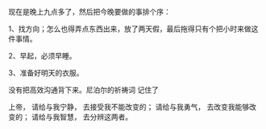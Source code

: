 现在是晚上九点多了，然后把今晚要做的事排个序：

1、找方向；怎么也得弄点东西出来，放了两天假，最后拖得只有个把小时来做这件事情。

2、早起，必须早睡。

3、准备好明天的衣服。


没有把高效沟通背下来。尼泊尔的祈祷词 记住了

上帝，
请给与我宁静，
去接受我不能改变的；
请给与我勇气，
去改变我能够改变的；
请给与我智慧，
去分辨这两者。


